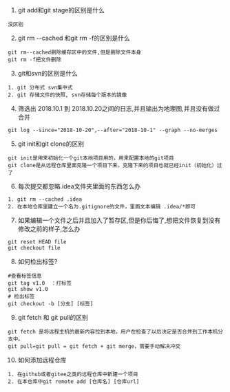 1. git add和git stage的区别是什么

```angular2html
没区别
```

2. git rm --cached 和git rm -f的区别是什么
```angular2html
git rm--cached删除缓存区中的文件,但是删除文件本身
git rm -f把文件删除
```

3. git和svn的区别是什么
```
1. git 分布式 svn集中式
2. git 存储文件的快照, svn存储每个版本的镜像
```

4. 筛选出 2018.10.1 到 2018.10.20之间的日志,并且输出为地理图,并且没有做过合并

```angular2html
git log --since="2018-10-20",--after="2018-10-1" --graph --no-merges
```

5. git init和git clone的区别

```angular2html
git init是用来初始化一个git本地项目用的，用来配置本地的git项目
git clone是从远程仓库里面克隆一个项目下来，克隆下来的项目也就已经init（初始化）过了
```

6. 每次提交都忽略.idea文件夹里面的东西怎么办

```angular2html
1. git rm --cached .idea
2. 在本地仓库里建立一个名为.gitignore的文件，里面文本编辑 .idea/*即可
```

7. 如果编辑一个文件之后并且加入了暂存区,但是你后悔了,想把文件恢复到没有修改之前的样子,怎么办
```angular2html
git reset HEAD file
git checkout file

```


8. 如何检出标签?

```angular2html
#查看标签信息
git tag v1.0  ：打标签
git show v1.0
# 检出标签
git checkout -b [分支] [标签]

```

9. git fetch 和 git pull的区别

```angular2html
git fetch 是将远程主机的最新内容拉到本地，用户在检查了以后决定是否合并到工作本机分支中。
git pull=git pull = git fetch + git merge，需要手动解决冲突
```

10. 如何添加远程仓库

```angular2html
1. 在github或者gitee之类的远程仓库中新建一个项目
2. 在本仓库中git remote add [仓库名] [仓库url]

```